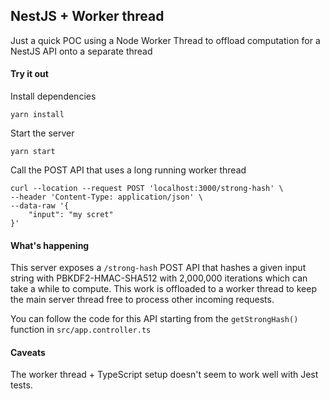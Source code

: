 ## NestJS + Worker thread

Just a quick POC using a Node Worker Thread to offload computation for a NestJS API onto a separate thread

#### Try it out

Install dependencies

```
yarn install
```

Start the server

```
yarn start
```

Call the POST API that uses a long running worker thread

```
curl --location --request POST 'localhost:3000/strong-hash' \
--header 'Content-Type: application/json' \
--data-raw '{
    "input": "my scret"
}'
```

#### What's happening

This server exposes a `/strong-hash` POST API that hashes a given input string with PBKDF2-HMAC-SHA512 with 2,000,000 iterations which can take a while to compute. This work is offloaded to a worker thread to keep the main server thread free to process other incoming requests.

You can follow the code for this API starting from the `getStrongHash()` function in `src/app.controller.ts`

#### Caveats

The worker thread + TypeScript setup doesn't seem to work well with Jest tests.
